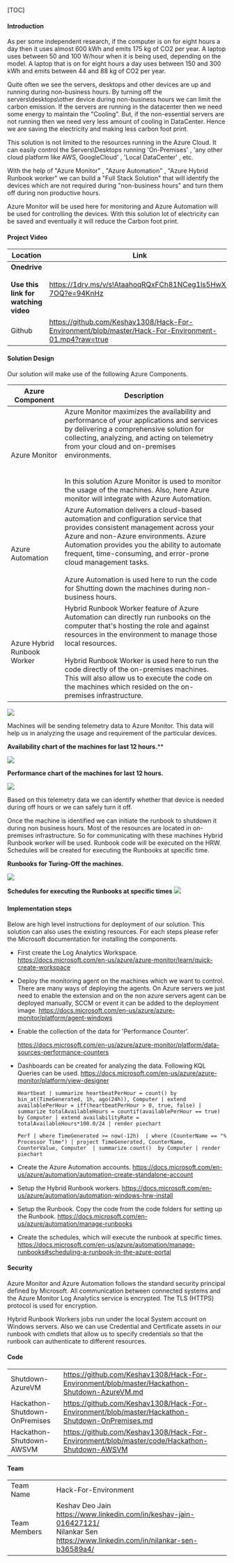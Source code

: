 [TOC]

#### Introduction

As per some independent research, if the computer is on for eight hours a day then it uses almost 600 kWh and emits 175 kg of CO2 per year. A laptop uses between 50 and 100 W/hour when it is being used, depending on the model. A laptop that is on for eight hours a day uses between 150 and 300 kWh and emits between 44 and 88 kg of CO2 per year. 

Quite often we see the servers, desktops and other devices are up and running during non-business hours. By turning off the servers\desktops\other device during non-business hours we can limit the carbon emission. If the servers are running in the datacenter then we need some energy to maintain the "Cooling". But, if the non-essential servers are not running then we need very less amount of cooling in DataCenter. Hence we are saving the electricity and making less carbon foot print. 

This solution is not limited to the resources running in the Azure Cloud. It can easily control the Servers\Desktops running 'On-Premises' , 'any other cloud platform like AWS, GoogleCloud' , 'Local DataCenter' , etc. 

With the help of "Azure Monitor" , "Azure Automation" , "Azure Hybrid Runbook worker" we can build a "Full Stack Solution" that will identify the devices which are not required during "non-business hours" and turn them off during non productive hours. 

Azure Monitor will be used here for monitoring and Azure Automation will be used for controlling the devices. With this solution lot of electricity can be saved and eventually it will reduce the Carbon foot print.



#### Project Video 

| Location                                                 | Link                                                         |
| -------------------------------------------------------- | ------------------------------------------------------------ |
| **Onedrive<br /><br />Use this link for watching video** | https://1drv.ms/v/s!AtaahoqRQxFCh81NCeg1ls5HwX-7OQ?e=94KnHz  |
| Github                                                   | https://github.com/Keshav1308/Hack-For-Environment/blob/master/Hack-For-Environment-01.mp4?raw=true |



#### Solution Design

Our solution will make use of the following Azure Components. 

| Azure Component             | Description                                                  |
| --------------------------- | ------------------------------------------------------------ |
| Azure Monitor               | Azure Monitor maximizes the availability and performance of your applications and services by delivering a comprehensive solution for collecting, analyzing, and acting on telemetry from your cloud and on-premises environments.<br /><br /><br />In this solution Azure Monitor is used to monitor the usage of the machines. Also, here Azure monitor will integrate with Azure Automation. |
| Azure Automation            | Azure Automation delivers a cloud-based automation and configuration service that provides consistent management across your Azure and non-Azure environments. Azure Automation provides you the ability to automate frequent, time-consuming, and error-prone cloud management tasks.<br /><br />Azure Automation is used here to run the code for Shutting down the machines during non-business hours. |
| Azure Hybrid Runbook Worker | Hybrid Runbook Worker feature of Azure Automation can directly run runbooks on the computer that's hosting the role and against resources in the environment to manage those local resources. <br /><br />Hybrid Runbook Worker is used here to run the code directly of the on-premises machines.  This will also allow us to execute the code on the machines which resided on the on-premises infrastructure. |

![](./Images/Architecture.PNG)


Machines will be sending telemetry data to Azure Monitor. This data will help us in analyzing the usage and requirement of the particular devices.  

**Availability chart of the machines for last 12 hours.**** 

 ![](./Images/Availability_Dashboard.png)
 
 **Performance chart of the machines for last 12 hours.** 

![](./Images/Performance_Dashboard.png)

Based on this telemetry data we can identify whether that device is needed during off hours or we can safely turn it off.

Once the machine is identified we can initiate the runbook to shutdown it during non business hours. Most of the resources are located in on-premises infrastructure.  So for communicating with these machines Hybrid Runbook worker will be used.  Runbook code will be executed on the HRW. Schedules will be created for executing the Runbooks at specific time. 


 **Runbooks for Turing-Off the machines.** 

![](./Images/Automation-Runbooks.png)

 **Schedules for executing the Runbooks at specific times** 
![](./Images/Schedules.PNG)



##### 

#### Implementation steps 

Below are high level  instructions for deployment of our solution.  This solution can also uses the existing resources.  For each steps please refer the Microsoft documentation for installing the components. 

- First create the Log Analytics Workspace.
  https://docs.microsoft.com/en-us/azure/azure-monitor/learn/quick-create-workspace
  
  

- Deploy the monitoring agent on the machines which we want to control. There are many ways of deploying the agents.  On Azure servers we just need to enable the extension and on the non azure servers  agent can be deployed manually, SCCM or event it can be added to the deployment image. 
  https://docs.microsoft.com/en-us/azure/azure-monitor/platform/agent-windows

  

- Enable the collection of the data for  'Performance Counter'.

  https://docs.microsoft.com/en-us/azure/azure-monitor/platform/data-sources-performance-counters

  

- Dashboards  can be created for analyzing the data. Following KQL Queries can be used.
  https://docs.microsoft.com/en-us/azure/azure-monitor/platform/view-designer

  ```
  Heartbeat | summarize heartbeatPerHour = count() by bin_at(TimeGenerated, 1h, ago(24h)), Computer | extend availablePerHour = iff(heartbeatPerHour > 0, true, false) | summarize totalAvailableHours = countif(availablePerHour == true) by Computer | extend availabilityRate = totalAvailableHours*100.0/24 | render piechart 
  ```

  ```
  Perf | where TimeGenerated >= now(-12h)  | where (CounterName == "% Processor Time") | project TimeGenerated, CounterName, CounterValue, Computer  | summarize count()  by Computer | render piechart 
  ```

  

- Create the Azure Automation accounts. 
  https://docs.microsoft.com/en-us/azure/automation/automation-create-standalone-account

  

- Setup the Hybrid Runbook workers. 
  https://docs.microsoft.com/en-us/azure/automation/automation-windows-hrw-install

  

- Setup the Runbook. Copy the code from the code folders for setting up the Runbook. 
  https://docs.microsoft.com/en-us/azure/automation/manage-runbooks

  

- Create the schedules, which will execute the runbook at specific times. 
  https://docs.microsoft.com/en-us/azure/automation/manage-runbooks#scheduling-a-runbook-in-the-azure-portal

#### Security 

Azure Monitor and Azure Automation follows the standard security principal defined by Microsoft.  All communication between connected systems and the  Azure Monitor Log Analytics service is encrypted. The TLS (HTTPS) protocol is used for encryption. 

Hybrid Runbook Workers jobs run under the local System account on Windows servers. Also we can use Credential and Certificate assets in our runbook with cmdlets that allow us to specify credentials so that the runbook can authenticate to different resources.

#### Code 

|                               |                                                              |
| ----------------------------- | ------------------------------------------------------------ |
| Shutdown-AzureVM              | https://github.com/Keshav1308/Hack-For-Environment/blob/master/Hackathon-Shutdown-AzureVM.md |
| Hackathon-Shutdown-OnPremises | https://github.com/Keshav1308/Hack-For-Environment/blob/master/Hackathon-Shutdown-OnPremises.md |
| Hackathon-Shutdown-AWSVM      | https://github.com/Keshav1308/Hack-For-Environment/blob/master/code/Hackathon-Shutdown-AWSVM



#### Team 

|              |                                                              |
| ------------ | ------------------------------------------------------------ |
| Team Name    | Hack-For-Environment                                         |
| Team Members | Keshav Deo Jain  https://www.linkedin.com/in/keshav-jain-016427121/<br /> Nilankar Sen https://www.linkedin.com/in/nilankar-sen-b36589a4/ |


